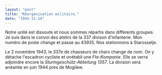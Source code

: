 ```yaml
---
layout: "post"
title: "Réorganisation militaire."
date: "1943-11-14"
---
```


Notre unité est dissoute et nous sommes répartis dans différents groupes. Je suis dans le convoi des atelirs de la 337 divison d'infanterie. Mon numéro de poste change et passe au 43935. Nos stationnons à Starosselje.


<div class="histoire"></div>

<div class="commentaire">Le 2 novembre 1943, le 337e de chasseurs de chars change de nom. On y détache l'escadron cycliste et onétabli une <em>Fla-Kompanie</em>. Elle se verra adjoindre encore la <em>Sturmgeschütz-Abteilung 1357</em>. La division sera anéantie en juin 1944 près de Mogilew.</div>